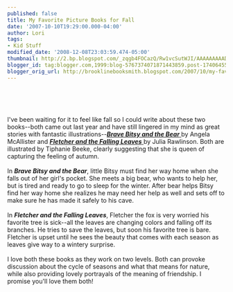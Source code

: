 ```yaml
---
published: false
title: My Favorite Picture Books for Fall
date: '2007-10-10T19:29:00.000-04:00'
author: Lori
tags:
- Kid Stuff
modified_date: '2008-12-08T23:03:59.474-05:00'
thumbnail: http://2.bp.blogspot.com/_zqgb4FOCazQ/Rw1vcSutWJI/AAAAAAAAAD0/4zDwUSUiVFw/s72-c/fletcher.jpg
blogger_id: tag:blogger.com,1999:blog-5767374071871443859.post-1740645511022353997
blogger_orig_url: http://brooklinebooksmith.blogspot.com/2007/10/my-favorite-picture-books-for-fall.html
---
```


<a href="http://2.bp.blogspot.com/_zqgb4FOCazQ/Rw1vcSutWJI/AAAAAAAAAD0/4zDwUSUiVFw/s1600-h/fletcher.jpg"><img id="BLOGGER_PHOTO_ID_5119870883244890258" style="CURSOR: hand" alt="" src="http://2.bp.blogspot.com/_zqgb4FOCazQ/Rw1vcSutWJI/AAAAAAAAAD0/4zDwUSUiVFw/s320/fletcher.jpg" border="0" /></a> <a href="http://2.bp.blogspot.com/_zqgb4FOCazQ/Rw1vXSutWII/AAAAAAAAADs/tKcwDRB1QqE/s1600-h/bitsy.jpg"><img id="BLOGGER_PHOTO_ID_5119870797345544322" style="CURSOR: hand" alt="" src="http://2.bp.blogspot.com/_zqgb4FOCazQ/Rw1vXSutWII/AAAAAAAAADs/tKcwDRB1QqE/s320/bitsy.jpg" border="0" /></a><br /><div><br /><br /><div>I've been waiting for it to feel like fall so I could write about these two books--both came out last year and have still lingered in my mind as great stories with fantastic illustrations--<a href="http://brookline.booksense.com/NASApp/store/Product?s=showproduct&amp;isbn=9780618639946"><strong><em>Brave Bitsy and the Bear</em></strong> </a>by Angela McAllister and <a href="http://brookline.booksense.com/NASApp/store/Product?s=showproduct&amp;isbn=9780061134012"><strong><em>Fletcher and the Falling Leaves</em></strong> </a>by Julia Rawlinson. Both are illustrated by Tiphanie Beeke, clearly suggesting that she is queen of capturing the feeling of autumn.</div><br /><div>In <strong><em>Brave Bitsy and the Bear</em></strong>, little Bitsy must find her way home when she falls out of her girl's pocket. She meets a big bear, who wants to help her, but is tired and ready to go to sleep for the winter. After bear helps Bitsy find her way home she realizes he may need her help as well and sets off to make sure he has made it safely to his cave. </div><br /><div>In <em><strong>Fletcher and the Falling Leaves</strong></em>, Fletcher the fox is very worried his favorite tree is sick--all the leaves are changing colors and falling off its branches. He tries to save the leaves, but soon his favorite tree is bare. Fletcher is upset until he sees the beauty that comes with each season as leaves give way to a wintery surprise. </div><br /><div>I love both these books as they work on two levels. Both can provoke discussion about the cycle of seasons and what that means for nature, while also providing lovely portrayals of the meaning of friendship. I promise you'll love them both! </div></div>